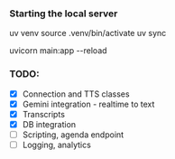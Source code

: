 ### Starting the local server

uv venv
source .venv/bin/activate
uv sync

uvicorn main:app --reload

### TODO:

- [x] Connection and TTS classes
- [x] Gemini integration - realtime to text
- [x] Transcripts
- [x] DB integration
- [ ] Scripting, agenda endpoint
- [ ] Logging, analytics